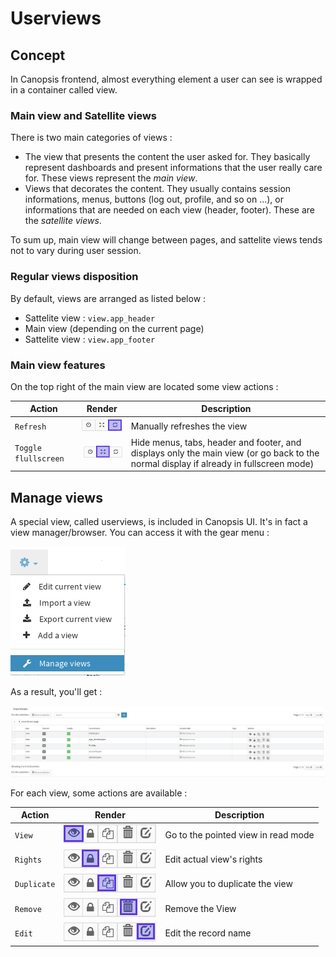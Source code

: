 # Userviews

## Concept

In Canopsis frontend, almost everything element a user can see is
wrapped in a container called view.

### Main view and Satellite views

There is two main categories of views :

- The view that presents the content the user asked for. They
  basically represent dashboards and present informations that the
  user really care for. These views represent the *main view*.
- Views that decorates the content. They usually contains session
  informations, menus, buttons (log out, profile, and so on ...), or
  informations that are needed on each view (header, footer). These
  are the *satellite views*.

To sum up, main view will change between pages, and sattelite views
tends not to vary during user session.

### Regular views disposition

By default, views are arranged as listed below :

- Sattelite view : `view.app_header`
- Main view (depending on the current page)
- Sattelite view : `view.app_footer`

### Main view features

On the top right of the main view are located some view actions :

Action | Render | Description
-------|--------|------------
`Refresh`  | ![image](../../img/views/refresh.png) | Manually refreshes the view
`Toggle flullscreen` | ![image](../../img/views/fullscreen.png) | Hide menus, tabs, header and footer, and displays only the main view (or go back to the normal display if already in fullscreen mode)

## Manage views

A special view, called userviews, is included in Canopsis UI. It's in
fact a view manager/browser. You can access it with the gear menu :

![image](../../img/views/userviews.png)

As a result, you'll get :

![image](../../img/views/userviewsall.png)

For each view, some actions are available :

Action | Render | Description
-------|--------|------------
`View` | ![image](../../img/views/userviews_view.png) | Go to the pointed view in read mode
`Rights` | ![image](../../img/views/userviews_rights.png) | Edit actual view's rights
`Duplicate` | ![image](../../img/views/userviews_duplicate.png) | Allow you to duplicate the view
`Remove` | ![image](../../img/views/userviews_remove.png) | Remove the View
`Edit` | ![image](../../img/views/userviews_edit.png) | Edit the record name
